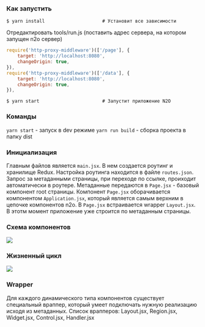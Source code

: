 ### Как запустить

```shell
$ yarn install                     # Установит все зависимости
```

Отредактировать tools/run.js (поставить адрес сервера, на котором запущен n2o сервер)

```js
require('http-proxy-middleware')(['/page'], {
	target: 'http://localhost:8080',
	changeOrigin: true,
}),
require('http-proxy-middleware')(['/data'], {
	target: 'http://localhost:8080',
	changeOrigin: true,
}),
```
```shell
$ yarn start                       # Запустит приложение N2O
```

### Команды
`yarn start` - запуск в dev режиме
`yarn run build` - сборка проекта в папку dist

### Инициализация
Главным файлов является `main.jsx`. В нем создается роутинг и хранилище Redux. 
Настройка роутинга находится в файле `routes.json`.  Запрос за метаданными страницы, при переходе по ссылке, проиходит автоматически в роутере. Метаданные передаются в `Page.jsx` - базовый компонент root страницы.
Компонент `Page.jsx` оборачивается компонентом `Application.jsx`, который является самым верхним в цепочке компонентов n2o. В `Page.jsx` встраивается wrapper `Layout.jsx`. В этотм момент приложение уже строится по метаданным страницы.

### Схема компонентов
[![](http://n2o.i-novus.ru/react/docs/mockups/schema.png)](http://n2o.i-novus.ru/react/docs/mockups/schema.png)

### Жизненный цикл
[![](http://n2o.i-novus.ru/react/docs/mockups/life_circle.png)](http://n2o.i-novus.ru/react/docs/mockups/life_circle.png)

### Wrapper
Для каждого динамического типа компонентов существует специальный враппер, который умеет подключать нужную реализацию исходя из метаданных.
Список врапперов:  Layout.jsx, Region.jsx, Widget.jsx, Control.jsx, Handler.jsx